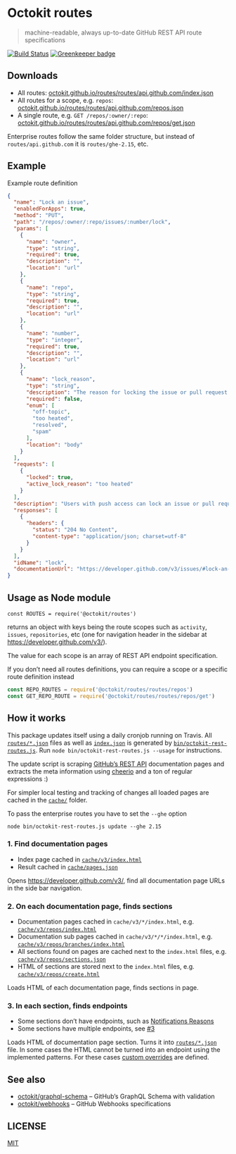 # Octokit routes

> machine-readable, always up-to-date GitHub REST API route specifications

[![Build Status](https://travis-ci.org/octokit/routes.svg?branch=master)](https://travis-ci.org/octokit/routes) [![Greenkeeper badge](https://badges.greenkeeper.io/octokit/routes.svg)](https://greenkeeper.io/)

## Downloads

- All routes: [octokit.github.io/routes/routes/api.github.com/index.json](https://octokit.github.io/routes/index.json)
- All routes for a scope, e.g. `repos`: [octokit.github.io/routes/routes/api.github.com/repos.json](https://octokit.github.io/routes/routes/repos.json)
- A single route, e.g. `GET /repos/:owner/:repo`: [octokit.github.io/routes/routes/api.github.com/repos/get.json](https://octokit.github.io/routes/routes/repos/get.json)

Enterprise routes follow the same folder structure, but instead of `routes/api.github.com` it is `routes/ghe-2.15`, etc.

## Example

Example route definition

```json
{
  "name": "Lock an issue",
  "enabledForApps": true,
  "method": "PUT",
  "path": "/repos/:owner/:repo/issues/:number/lock",
  "params": [
    {
      "name": "owner",
      "type": "string",
      "required": true,
      "description": "",
      "location": "url"
    },
    {
      "name": "repo",
      "type": "string",
      "required": true,
      "description": "",
      "location": "url"
    },
    {
      "name": "number",
      "type": "integer",
      "required": true,
      "description": "",
      "location": "url"
    },
    {
      "name": "lock_reason",
      "type": "string",
      "description": "The reason for locking the issue or pull request conversation. Lock will fail if you don't use one of these reasons:  \n\\* `off-topic`  \n\\* `too heated`  \n\\* `resolved`  \n\\* `spam`",
      "required": false,
      "enum": [
        "off-topic",
        "too heated",
        "resolved",
        "spam"
      ],
      "location": "body"
    }
  ],
  "requests": [
    {
      "locked": true,
      "active_lock_reason": "too heated"
    }
  ],
  "description": "Users with push access can lock an issue or pull request's conversation.\n\nNote that, if you choose not to pass any parameters, you'll need to set `Content-Length` to zero when calling out to this endpoint. For more information, see \"[HTTP verbs](https://developer.github.com/v3/#http-verbs).\"",
  "responses": [
    {
      "headers": {
        "status": "204 No Content",
        "content-type": "application/json; charset=utf-8"
      }
    }
  ],
  "idName": "lock",
  "documentationUrl": "https://developer.github.com/v3/issues/#lock-an-issue"
}
```

## Usage as Node module

```
const ROUTES = require('@octokit/routes')
```

returns an object with keys being the route scopes such as `activity`, `issues`,
`repositories`, etc (one for navigation header in the sidebar at https://developer.github.com/v3/).

The value for each scope is an array of REST API endpoint specification.

If you don’t need all routes definitions, you can require a scope or a specific
route definition instead

```js
const REPO_ROUTES = require('@octokit/routes/routes/repos')
const GET_REPO_ROUTE = require('@octokit/routes/routes/repos/get')
```

## How it works

This package updates itself using a daily cronjob running on Travis. All
[`routes/*.json`](routes/) files as well as [`index.json`](index.json) is
generated by [`bin/octokit-rest-routes.js`](bin/octokit-rest-routes.js). Run
 `node bin/octokit-rest-routes.js --usage` for instructions.

The update script is scraping [GitHub’s REST API](https://developer.github.com/v3/)
documentation pages and extracts the meta information using [cheerio](https://www.npmjs.com/package/cheerio)
and a ton of regular expressions :)

For simpler local testing and tracking of changes all loaded pages are cached
in the [`cache/`](cache/) folder.

To pass the enterprise routes you have to set the `--ghe` option

```
node bin/octokit-rest-routes.js update --ghe 2.15
```

### 1. Find documentation pages

- Index page cached in [`cache/v3/index.html`](cache/v3/index.html)
- Result cached in [`cache/pages.json`](cache/pages.json)

Opens https://developer.github.com/v3/, find all documentation page URLs
in the side bar navigation.

### 2. On each documentation page, finds sections

- Documentation pages cached in `cache/v3/*/index.html`, e.g. [`cache/v3/repos/index.html`](cache/v3/repos/index.html)
- Documentation sub pages cached in `cache/v3/*/*/index.html`, e.g. [`cache/v3/repos/branches/index.html`](cache/v3/repos/branches/index.html)
- All sections found on pages are cached next to the `index.html` files, e.g. [`cache/v3/repos/sections.json`](cache/v3/repos/sections.json)
- HTML of sections are stored next to the `index.html` files, e.g. [`cache/v3/repos/create.html`](cache/v3/repos/create.html)

Loads HTML of each documentation page, finds sections in page.

### 3. In each section, finds endpoints

- Some sections don’t have endpoints, such as [Notifications Reasons](https://developer.github.com/v3/activity/notifications/#notification-reasons)
- Some sections have multiple endpoints, see [#3](https://github.com/octokit/routes/issues/3)

Loads HTML of documentation page section. Turns it into [`routes/*.json`](routes/) file.
In some cases the HTML cannot be turned into an endpoint using the implemented patterns.
For these cases [custom overrides](lib/endpoint/overrides) are defined.

## See also

- [octokit/graphql-schema](https://github.com/octokit/graphql-schema) – GitHub’s GraphQL Schema with validation
- [octokit/webhooks](https://github.com/octokit/webhooks) – GitHub Webhooks specifications

## LICENSE

[MIT](LICENSE.md)
